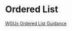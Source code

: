# Ordered List

[WGUx Ordered List Guidance](https://westerngovernorsuniversity.sharepoint.com/sites/WGUx2/SitePages/Ordered-List-and-References.aspx#ordered-lists)
